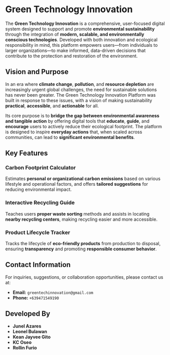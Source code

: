 # Green Technology Innovation 

The **Green Technology Innovation** is a comprehensive, user-focused digital system designed to support and promote **environmental sustainability** through the integration of **modern, scalable, and environmentally conscious technologies**. Developed with both innovation and ecological responsibility in mind, this platform empowers users—from individuals to larger organizations—to make informed, data-driven decisions that contribute to the protection and restoration of the environment.

## Vision and Purpose

In an era where **climate change**, **pollution**, and **resource depletion** are increasingly urgent global challenges, the need for sustainable solutions has never been greater. The Green Technology Innovation Platform was built in response to these issues, with a vision of making sustainability **practical**, **accessible**, and **actionable** for all.

Its core purpose is to **bridge the gap between environmental awareness and tangible action** by offering digital tools that **educate**, **guide**, and **encourage** users to actively reduce their ecological footprint. The platform is designed to inspire **everyday actions** that, when scaled across communities, can lead to **significant environmental benefits**.

## Key Features

### Carbon Footprint Calculator
Estimates **personal or organizational carbon emissions** based on various lifestyle and operational factors, and offers **tailored suggestions** for reducing environmental impact.

### Interactive Recycling Guide
Teaches users **proper waste sorting** methods and assists in locating **nearby recycling centers**, making recycling easier and more accessible.

### Product Lifecycle Tracker
Tracks the lifecycle of **eco-friendly products** from production to disposal, ensuring **transparency** and promoting **responsible consumer behavior**.

## Contact Information

For inquiries, suggestions, or collaboration opportunities, please contact us at:

- **Email:** `greentechinnovation@gmail.com`  
- **Phone:** `+639471549190`

## Developed By

- **Junel Azares**  
- **Leonel Bulawan**  
- **Kean Jayvee Gito**  
- **KC Oseo**  
- **Rollin Furio**
